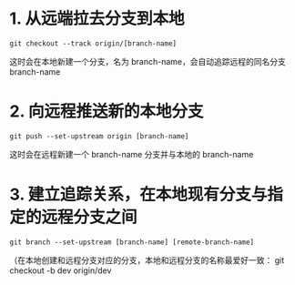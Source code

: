 # 1. 从远端拉去分支到本地
```git
git checkout --track origin/[branch-name]
```
这时会在本地新建一个分支，名为 branch-name，会自动追踪远程的同名分支 branch-name
# 2. 向远程推送新的本地分支
```git
git push --set-upstream origin [branch-name]
```
这时会在远程新建一个 branch-name 分支并与本地的 branch-name 
# 3. 建立追踪关系，在本地现有分支与指定的远程分支之间
```git
git branch --set-upstream [branch-name] [remote-branch-name]
```
（在本地创建和远程分支对应的分支，本地和远程分支的名称最爱好一致：
git checkout -b dev origin/dev